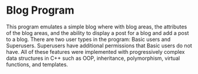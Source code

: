 # Blog Program

This program emulates a simple blog where with blog areas, the attributes of the blog areas, and the ability to display a post for a blog and add a post to a blog. There are two user types in the program: Basic users and Superusers. Superusers have additional permissions that Basic users do not have. All of these features were implemented with progressively complex data structures in C++ such as OOP, inheritance, polymorphism, virtual functions, and templates. 